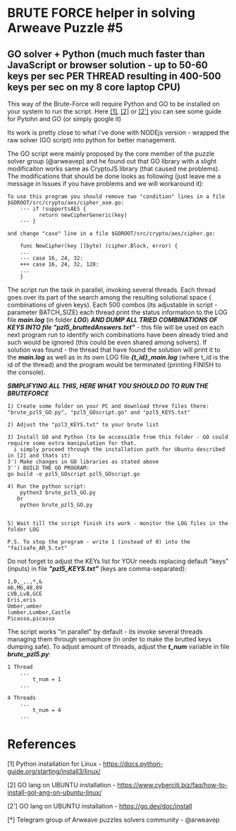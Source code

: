# BRUTE FORCE helper in solving Arweave Puzzle #5

## GO solver + Python (much much faster than JavaScript or browser solution - up to 50-60 keys per sec PER THREAD resulting in 400-500 keys per sec on my 8 core laptop CPU)

This way of the Brute-Force will require Python and GO to be installed on your system to run the script. 
Here [[1]](https://docs.python-guide.org/starting/install3/linux/), [[2]](https://www.cyberciti.biz/faq/how-to-install-gol-ang-on-ubuntu-linux/) or [[2']](https://go.dev/doc/install) you can see some guide for Pytohn and GO (or simply google it)

Its work is pretty close to what i've done with NODEjs version - wrapped the raw solver (GO script) into python for better management. 

The GO script were mainly proposed by the core member of the puzzle solver group (@arweavep) and he found out that GO library with a slight modificaiton works same as CryptoJS library (that caused me problems).
The modifications that should be done looks as following (just leave me a message in Issues if you have problems and we will workaround it):
```
To use this program you should remove two "condition" lines in a file $GOROOT/src/crypto/aes/cipher_asm.go:
	--- if !supportsAES {
          return newCipherGeneric(key)
	--- }

and change "case" line in a file $GOROOT/src/crypto/aes/cipher.go:

	func NewCipher(key []byte) (cipher.Block, error) {
	...
	--- case 16, 24, 32:
	+++ case 16, 24, 32, 128:
	...
	}

```

 The script run the task in parallel, invoking several threads. 
Each thread goes over its part of the search among the resulting solutional space ( combinations of given keys). Each 500 combos (its adjustable in script -
parameter BATCH_SIZE) each thread print the status information to the LOG file ***main.log*** (in folder ***LOG***) 
***AND DUMP ALL TRIED COMBINATIONS OF KEYS INTO  file "pzl5_bruttedAnswers.txt"*** - this file will be used on each next program run to identify wich combinations
have been already tried and such would be ignored (this could be even shared among solvers).
If solution was found - the thread that have found the solution will print it to the ***main.log*** as well as in its own LOG file ***{t_id}_main.log*** 
(where t_id is the id of the thread) and the program would be terminated (printing FINISH to the console). 

***SIMPLIFYING ALL THIS, HERE WHAT YOU SHOULD DO TO RUN THE BRUTEFORCE***
```
1) Create some folder on your PC and download three files there: "brute_pzl5_GO.py", "pzl5_GOscript.go" and "pzl5_KEYS.txt"

2) Adjust the "pzl3_KEYS.txt" to your brute list

3) Install GO and Python (to be accessible from this folder - GO could require some extra manipulation for that.
  i simply proceed through the installation path for Ubuntu described in [2] and thats it)
3') Make changes in GO libraries as stated above
3'') BUILD THE GO PROGRAM:
go build -o pzl5_GOscript pzl5_GOscript.go

4) Run the python script:
    python3 brute_pzl5_GO.py
   Or
    python brute_pzl5_GO.py


5) Wait till the script finish its work - monitor the LOG files in the folder LOG

P.S. To stop the program - write 1 (instead of 0) into the "failsafe_AR_5.txt"

```

Do not forget to adjust the KEYs list for YOUr needs replacing default "keys" (inputs) in file ***"pzl5_KEYS.txt"*** (keys are comma-separated):

```
1,0,_,.,*,&
mb,Mb,48,89
LVB,LvB,GCE
Eris,eris
Umber,umber
lumber,Lumber,Castle
Picasso,picasso

```

The script works "in parallel" by default - its invoke several threads managing them through semaphore (in order to make the brutted keys dumping safe). 
To adjust amount of threads, adjust the ***t_num*** variable in file ***brute_pzl5.py***:

```
1 Thread
    ...
        t_num = 1 
    ...

4 Threads
    ...
        t_num = 4 
    ...
```

# References
[1] Python installation for Linux - https://docs.python-guide.org/starting/install3/linux/

[2] GO lang on UBUNTU installation - https://www.cyberciti.biz/faq/how-to-install-gol-ang-on-ubuntu-linux/

[2'] GO lang on UBUNTU installation - https://go.dev/doc/install

[*] Telegram group of Arweave puzzles solvers community - @arweavep
